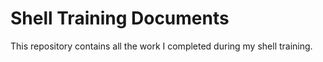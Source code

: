 # Shell Training Documents
This repository contains all the work I completed during my shell training.
